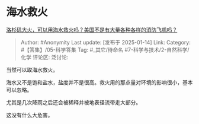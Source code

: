 # 海水救火
[洛杉矶大火，可以用海水救火吗？美国不是有大量各种各样的消防飞机吗？](https://www.zhihu.com/question/9225969895/answer/78843530351)

> Author: #Anonymity
> Last update: [发布于 2025-01-14]
> Link:
> Category: #【答集】/05-科学答集 
> Tag: #_其它/待命名 #7-科学与技术/2-自然科学/化学 
> 评论区:
> 泛讨论:

当然可以取海水救火。

海水又不是饱和盐水，盐度并不是很高。救火用的那点量对环境的影响很小，基本可以忽略。

尤其是几次降雨之后还会被稀释并被地表径流带走大部分。

这没有什么大危害。

